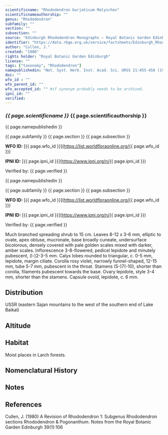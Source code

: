 ```yaml
---
scientificname: "Rhododendron burjaticum Malyschev"
scientificnameauthorship: ""
genus: "Rhododendron"
subfamily: ""
section: ""
subsection: ""
source: "Edinburgh Rhododendron Monographs – Royal Botanic Garden Edinburgh"
identifier: "https://data.rbge.org.uk/service/factsheets/Edinburgh_Rhododendron_Monographs.xhtml"
author: "Cullen, J."
created: "1980"
rights holder: "Royal Botanic Garden Edinburgh"
license: ""
tags: ["taxonomy", "Rhododendron"]
namepublishedin: "Not. Syst. Herb. Inst. Acad. Sci. URSS 21:455-458 (1961)"
doi: ""
wfo_id : ""
wfo_parent_id: ""
wfo_accepted_id: "" #if synonym probably needs to be archived.                      
ipni_id: ""
verified:
---
```

### _{{ page.scientificname }}_ {{ page.scientificauthorship }}
 {{ page.namepublishedin }}

{{ page.subfamily }} {{ page.section }} {{ page.subsection }}

**WFO ID:** [{{ page.wfo_id }}](https://list.worldfloraonline.org/{{ page.wfo_id }})

**IPNI ID:** [{{ page.ipni_id }}](https://www.ipni.org/n/{{ page.ipni_id }})

Verified by: {{ page.verified }}

 {{ page.namepublishedin }}

{{ page.subfamily }} {{ page.section }} {{ page.subsection }}

**WFO ID:** [{{ page.wfo_id }}](https://list.worldfloraonline.org/{{ page.wfo_id }})

**IPNI ID:** [{{ page.ipni_id }}](https://www.ipni.org/n/{{ page.ipni_id }})

Verified by: {{ page.verified }}



Much branched spreading shrub to 15 cm. Leaves 8-12 x 3-6 mm, elliptic to ovate, apex obtuse, mucronate, base broadly cuneate, undersurface bicolorous, densely covered with pale golden scales mixed with darker, amber scales. Inflorescence 3-8-flowered, pedicel lepidote and minutely pubescent, (l-)2-3-5 mm. Calyx lobes rounded to triangular, c. 0-5 mm, lepidote, margin ciliate. Corolla rosy violet, narrowly funnel-shaped, 12-15 mm, tube 5-7 mm, pubescent in the throat. Stamens (5-)7(-10), shorter than corolla, filaments pubescent towards the base. Ovary lepidote, style 3-4 mm, shorter than the stamens. Capsule ovoid, lepidote, c. 6 mm.

## Distribution
USSR (eastern Sajan mountains to the west of the southern end of Lake Baikal)

## Altitude


## Habitat
Moist places in Larch forests.

## Nomenclatural History

                       
## Notes


## References

Cullen, J. (1980) A Revision of Rhododendron 1: Subgenus Rhododendron sections Rhododendron & Pogonanthum. Notes from the Royal Botanic Garden Edinburgh 39(1):106
